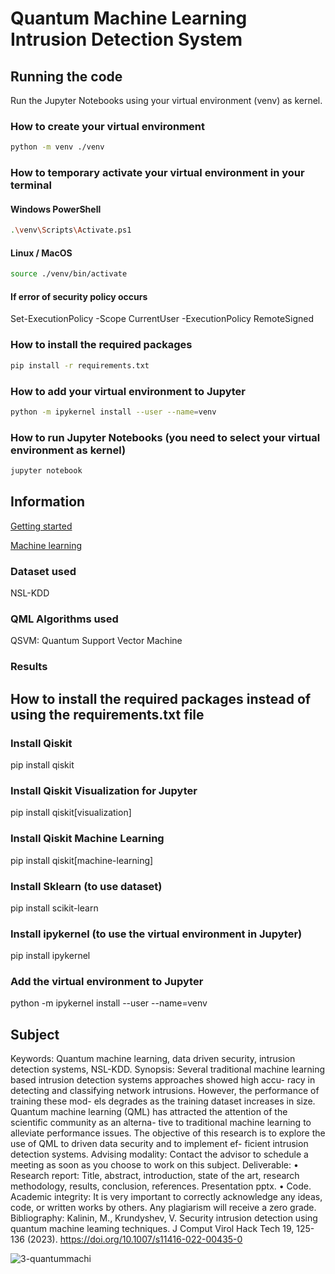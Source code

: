 # Quantum Machine Learning Intrusion Detection System

## Running the code
Run the Jupyter Notebooks using your virtual environment (venv) as kernel.

### How to create your virtual environment
```bash
python -m venv ./venv
```

### How to temporary activate your virtual environment in your terminal
#### Windows PowerShell
```bash
.\venv\Scripts\Activate.ps1
```

#### Linux / MacOS
```bash
source ./venv/bin/activate
```

#### If error of security policy occurs
Set-ExecutionPolicy -Scope CurrentUser -ExecutionPolicy RemoteSigned

### How to install the required packages
```bash
pip install -r requirements.txt
```

### How to add your virtual environment to Jupyter
```bash
python -m ipykernel install --user --name=venv
```

### How to run Jupyter Notebooks (you need to select your virtual environment as kernel)
```bash
jupyter notebook
```

## Information
[Getting started](https://qiskit.org/documentation/getting_started.html)

[Machine learning](https://qiskit.org/ecosystem/machine-learning/getting_started.html)

### Dataset used
NSL-KDD

### QML Algorithms used
QSVM: Quantum Support Vector Machine

### Results

## How to install the required packages instead of using the requirements.txt file

### Install Qiskit
pip install qiskit

### Install Qiskit Visualization for Jupyter
pip install qiskit[visualization]

### Install Qiskit Machine Learning
pip install qiskit[machine-learning]

### Install Sklearn (to use dataset)
pip install scikit-learn

### Install ipykernel (to use the virtual environment in Jupyter)
pip install ipykernel

### Add the virtual environment to Jupyter
python -m ipykernel install --user --name=venv

## Subject
Keywords: Quantum machine learning, data driven security, intrusion detection systems, NSL-KDD.
Synopsis:
Several traditional machine learning based intrusion detection systems approaches showed high accu- racy in detecting and classifying network intrusions. However, the performance of training these mod- els degrades as the training dataset increases in size.
Quantum machine learning (QML) has attracted the attention of the scientific community as an alterna- tive to traditional machine learning to alleviate performance issues.
The objective of this research is to explore the use of QML to driven data security and to implement ef- ficient intrusion detection systems.
Advising modality:
Contact the advisor to schedule a meeting as soon as you choose to work on this subject.
Deliverable:
•
Research report: Title, abstract, introduction, state of the art, research methodology, results, conclusion, references.
Presentation pptx.
• Code.
Academic integrity:
It is very important to correctly acknowledge any ideas, code, or written works by others. Any plagiarism will receive a zero grade.
Bibliography:
Kalinin, M., Krundyshev, V. Security intrusion detection using quantum machine leaming techniques. J Comput Virol Hack Tech 19, 125-136 (2023). https://doi.org/10.1007/s11416-022-00435-0

![3-quantummachi](https://github.com/ikramebakkari/Quantum_Intrusion_Detection/assets/56300696/a91c7008-4ad7-4465-8966-f05a2315c69d)